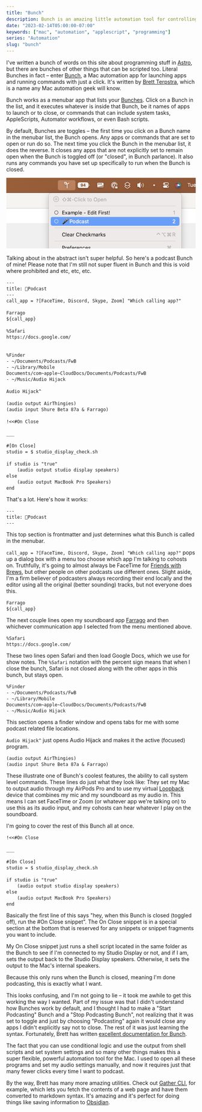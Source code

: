 ```yaml
---
title: "Bunch"
description: Bunch is an amazing little automation tool for controlling work environments on your Mac.
date: "2023-02-14T05:00:00-07:00"
keywords: ["mac", "automation", "applescript", "programming"]
series: "Automation"
slug: "bunch"
---
```


I've written a bunch of words on this site about programming stuff in [Astro](https://astro.build), but there are bunches of other things that can be scripted too. Literal Bunches in fact – enter [Bunch](https://bunchapp.co), a Mac automation app for launching apps and running commands with just a click. It's written by [Brett Terpstra](https://brettterpstra.com), which is a name any Mac automation geek will know.

Bunch works as a menubar app that lists your [Bunches](https://bunchapp.co/docs/bunch-files/). Click on a Bunch in the list, and it executes whatever is inside that Bunch, be it names of apps to launch or to close, or commands that can include system tasks, AppleScripts, Automator workflows, or even Bash scripts.

By default, Bunches are toggles – the first time you click on a Bunch name in the menubar list, the Bunch opens. Any apps or commands that are set to open or run do so. The next time you click the Bunch in the menubar list, it does the reverse. It closes any apps that are not explicitly set to remain open when the Bunch is toggled off (or "closed", in Bunch parlance). It also runs any commands you have set up specifically to run when the Bunch is closed.

[![Bunch menubar menu](../../assets/images/posts/Bunch-menu-bar-01F5FA78-F3B1-4D2D-B163-E1361EA70ABF.png)](/images/posts/Bunch-menu-bar-01F5FA78-F3B1-4D2D-B163-E1361EA70ABF.png)

Talking about in the abstract isn't super helpful. So here's a podcast Bunch of mine! Please note that I'm still not super fluent in Bunch and this is void where prohibited and etc, etc, etc.

```applescript
---
title: 🎤Podcast
---
call_app = ?[FaceTime, Discord, Skype, Zoom] "Which calling app?"

Farrago
${call_app}

%Safari
https://docs.google.com/


%Finder
- ~/Documents/Podcasts/FwB
- ~/Library/Mobile Documents/com~apple~CloudDocs/Documents/Podcasts/FwB
- ~/Music/Audio Hijack

Audio Hijack^

(audio output AirThingies)
(audio input Shure Beta 87a & Farrago)

!<<#On Close

___

#[On Close]
studio = $ studio_display_check.sh

if studio is "true"
    (audio output studio display speakers)
else
    (audio output MacBook Pro Speakers)
end

```

That's a lot. Here's how it works:

```applescript
---
title: 🎤Podcast
---
```

This top section is frontmatter and just determines what this Bunch is called in the menubar.

`call_app = ?[FaceTime, Discord, Skype, Zoom] "Which calling app?"` pops up a dialog box with a menu too choose which app I'm talking to cohosts on. Truthfully, it's going to almost always be FaceTime for [Friends with Brews](https://friendswithbrews.com), but other people on other podcasts use different ones. Slight aside, I'm a firm believer of podcasters always recording their end locally and the editor using all the original (better sounding) tracks, but not everyone does this.

```applescript
Farrago
${call_app}
```

The next couple lines open my soundboard app [Farrago](https://rogueamoeba.com/farrago/) and then whichever communication app I selected from the menu mentioned above.

```applescript
%Safari
https://docs.google.com/
```

These two lines open Safari and then load Google Docs, which we use for show notes. The `%Safari` notation with the percent sign means that when I close the bunch, Safari is not closed along with the other apps in this bunch, but stays open.

```applescript
%Finder
- ~/Documents/Podcasts/FwB
- ~/Library/Mobile Documents/com~apple~CloudDocs/Documents/Podcasts/FwB
- ~/Music/Audio Hijack
```

This section opens a finder window and opens tabs for me with some podcast related file locations.

`Audio Hijack^` just opens Audio Hijack and makes it the active (focused) program.

```applescript
(audio output AirThingies)
(audio input Shure Beta 87a & Farrago)
```

These illustrate one of Bunch's coolest features, the ability to call system level commands. These lines do just what they look like: They set my Mac to output audio through my AirPods Pro and to use my virtual [Loopback](https://rogueamoeba.com/loopback/) device that combines my mic and my soundboard as my audio in. This means I can set FaceTime or Zoom (or whatever app we're talking on) to use this as its audio input, and my cohosts can hear whatever I play on the soundboard.

I'm going to cover the rest of this Bunch all at once.

```applescript
!<<#On Close

___

#[On Close]
studio = $ studio_display_check.sh

if studio is "true"
    (audio output studio display speakers)
else
    (audio output MacBook Pro Speakers)
end

```

Basically the first line of this says "hey, when this Bunch is closed (toggled off), run the #On Close snippet". The On Close snippet is in a special section at the bottom that is reserved for any snippets or snippet fragments you want to include.

My On Close snippet just runs a shell script located in the same folder as the Bunch to see if I'm connected to my Studio Display or not, and if I am, sets the output back to the Studio Display speakers. Otherwise, it sets the output to the Mac's internal speakers.

Because this only runs when the Bunch is closed, meaning I'm done podcasting, this is exactly what I want.

This looks confusing, and I'm not going to lie – it took me awhile to get this working the way I wanted. Part of my issue was that I didn't understand how Bunches work by default, and I thought I had to make a "Start Podcasting" Bunch and a "Stop Podcasting Bunch", not realizing that it was set to toggle and just by choosing "Podcasting" again it would close any apps I didn't explicitly say not to close. The rest of it was just learning the syntax. Fortunately, Brett has written [excellent documentation for Bunch](https://bunchapp.co/docs/).

The fact that you can use conditional logic and use the output from shell scripts and set system settings and so many other things makes this a super flexible, powerful automation tool for the Mac. I used to open all these programs and set my audio settings manually, and now it requires just that many fewer clicks every time I want to podcast.

By the way, Brett has many more amazing utilities. Check out [Gather CLI](https://brettterpstra.com/projects/gather-cli/), for example, which lets you fetch the contents of a web page and have them converted to markdown syntax. It's amazing and it's perfect for doing things like saving information to [Obsidian](https://obsidian.md).
